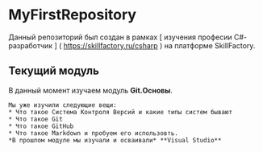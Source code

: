 # MyFirstRepository
Данный репозиторий был создан в рамках [ изучения професии C#-разработчик ] ( https://skillfactory.ru/csharp ) на платформе SkillFactory.
## Текущий модуль
В данный момент изучаем модуль **Git.Основы**.
```
Мы уже изучили следующие вещи:
* Что такое Система Контроля Версий и какие типы систем бывают
* Что такое Git
* Что такое GitHub
* Что такое Markdown и пробуем его использовть.
*В прошлом модуле мы изучали и осваивали* **Visual Studio**

